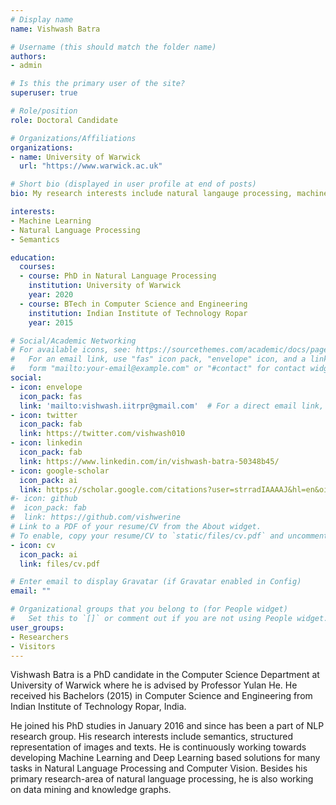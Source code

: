 ```yaml
---
# Display name
name: Vishwash Batra

# Username (this should match the folder name)
authors:
- admin

# Is this the primary user of the site?
superuser: true

# Role/position
role: Doctoral Candidate

# Organizations/Affiliations
organizations:
- name: University of Warwick
  url: "https://www.warwick.ac.uk"

# Short bio (displayed in user profile at end of posts)
bio: My research interests include natural langauge processing, machine learning and semantic modeling.

interests:
- Machine Learning
- Natural Language Processing
- Semantics

education:
  courses:
  - course: PhD in Natural Language Processing
    institution: University of Warwick
    year: 2020
  - course: BTech in Computer Science and Engineering
    institution: Indian Institute of Technology Ropar
    year: 2015

# Social/Academic Networking
# For available icons, see: https://sourcethemes.com/academic/docs/page-builder/#icons
#   For an email link, use "fas" icon pack, "envelope" icon, and a link in the
#   form "mailto:your-email@example.com" or "#contact" for contact widget.
social:
- icon: envelope
  icon_pack: fas
  link: 'mailto:vishwash.iitrpr@gmail.com'  # For a direct email link, use "mailto:test@example.org".
- icon: twitter
  icon_pack: fab
  link: https://twitter.com/vishwash010
- icon: linkedin
  icon_pack: fab
  link: https://www.linkedin.com/in/vishwash-batra-50348b45/
- icon: google-scholar
  icon_pack: ai
  link: https://scholar.google.com/citations?user=strradIAAAAJ&hl=en&oi=ao
#- icon: github
#  icon_pack: fab
#  link: https://github.com/vishwerine
# Link to a PDF of your resume/CV from the About widget.
# To enable, copy your resume/CV to `static/files/cv.pdf` and uncomment the lines below.
- icon: cv
  icon_pack: ai
  link: files/cv.pdf

# Enter email to display Gravatar (if Gravatar enabled in Config)
email: ""

# Organizational groups that you belong to (for People widget)
#   Set this to `[]` or comment out if you are not using People widget.
user_groups:
- Researchers
- Visitors
---
```


Vishwash Batra is a PhD candidate in the Computer Science Department at University of Warwick where he is advised by Professor Yulan He. He received his Bachelors (2015) in Computer Science and Engineering from Indian Institute of Technology Ropar, India. 

He joined his PhD studies in January 2016 and since has been a part of NLP research group. His research interests include semantics, structured representation of images and texts. He is continuously working towards developing Machine Learning and Deep Learning based solutions for many tasks in Natural Language Processing and Computer Vision. Besides his primary research-area of natural language processing, he is also working on data mining and knowledge graphs.
